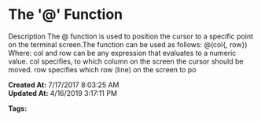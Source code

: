 # The '@' Function

Description The @ function is used to position the cursor to a specific point on the terminal screen.The function can be used as follows: @(col{, row}) Where: col and row can be any expression that evaluates to a numeric value. col specifies, to which column on the screen the cursor should be moved. row specifies which row (line) on the screen to po  

**Created At:** 7/17/2017 8:03:25 AM  
**Updated At:** 4/16/2019 3:17:11 PM  

**Tags:**
<badge text='pwd' vertical='middle' />
<badge text='@ function' vertical='middle' />
<badge text='@' vertical='middle' />
